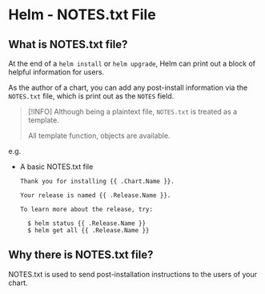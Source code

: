 # Helm - NOTES.txt File

## What is NOTES.txt file?

At the end of a `helm install` or `helm upgrade`, Helm can print out a block of helpful information for users.

As the author of a chart, you can add any post-install information via the `NOTES.txt` file, which is print out as the `NOTES` field.

> [!INFO]
> Although being a plaintext file, `NOTES.txt` is treated as a template.
>
> All template function, objects are available.

e.g.

- A basic NOTES.txt file
  
  ```
  Thank you for installing {{ .Chart.Name }}.
  
  Your release is named {{ .Release.Name }}.
  
  To learn more about the release, try:
  
    $ helm status {{ .Release.Name }}
    $ helm get all {{ .Release.Name }}
  ```

## Why there is NOTES.txt file?

NOTES.txt is used to send post-installation instructions to the users of your chart.

